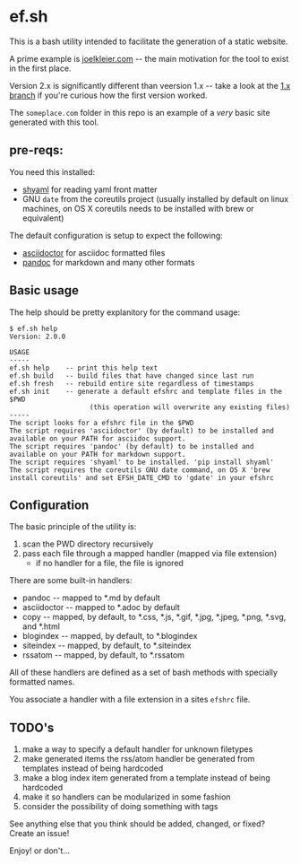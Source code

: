 # ef.sh

This is a bash utility intended to facilitate the generation of a static website.

A prime example is [joelkleier.com](https://joelkleier.com) -- the main motivation
for the tool to exist in the first place.

Version 2.x is significantly different than veersion 1.x -- take a look at the
[1.x branch](https://github.com/zombified/ef.sh/tree/1.x) if you're curious how
the first version worked.

The `someplace.com` folder in this repo is an example of a _very_ basic site
generated with this tool.

## pre-reqs:

You need this installed:

  * [shyaml](https://pypi.python.org/pypi/shyaml) for reading yaml front matter
  * GNU `date` from the coreutils project (usually installed by default on linux machines, on OS X coreutils needs to be installed with brew or equivalent)

The default configuration is setup to expect the following:

  * [asciidoctor](http://asciidoctor.org/) for asciidoc formatted files
  * [pandoc](http://pandoc.org/) for markdown and many other formats

## Basic usage

The help should be pretty explanitory for the command usage:

    $ ef.sh help
    Version: 2.0.0

    USAGE
    -----
    ef.sh help    -- print this help text
    ef.sh build   -- build files that have changed since last run
    ef.sh fresh   -- rebuild entire site regardless of timestamps
    ef.sh init    -- generate a default efshrc and template files in the $PWD
                        (this operation will overwrite any existing files)
    -----
    The script looks for a efshrc file in the $PWD
    The script requires 'asciidoctor' (by default) to be installed and available on your PATH for asciidoc support.
    The script requires 'pandoc' (by default) to be installed and available on your PATH for markdown support.
    The script requires 'shyaml' to be installed. 'pip install shyaml'
    The script requires the coreutils GNU date command, on OS X 'brew install coreutils' and set EFSH_DATE_CMD to 'gdate' in your efshrc

## Configuration

The basic principle of the utility is:

  1. scan the PWD directory recursively
  2. pass each file through a mapped handler (mapped via file extension)
     * if no handler for a file, the file is ignored

There are some built-in handlers:

  * pandoc -- mapped to *.md by default
  * asciidoctor -- mapped to *.adoc by default
  * copy -- mapped, by default, to *.css, *.js, *.gif, *.jpg, *.jpeg, *.png, *.svg, and *.html
  * blogindex -- mapped, by default, to *.blogindex
  * siteindex -- mapped, by default, to *.siteindex
  * rssatom -- mapped, by default, to *.rssatom

All of these handlers are defined as a set of bash methods with specially
formatted names.

You associate a handler with a file extension in a sites `efshrc` file.


## TODO's

  1. make a way to specify a default handler for unknown filetypes
  2. make generated items the rss/atom handler be generated from templates instead of being hardcoded
  3. make a blog index item generated from a template instead of being hardcoded
  4. make it so handlers can be modularized in some fashion
  5. consider the possibility of doing something with tags

See anything else that you think should be added, changed, or fixed? Create an issue!

Enjoy! or don't...

